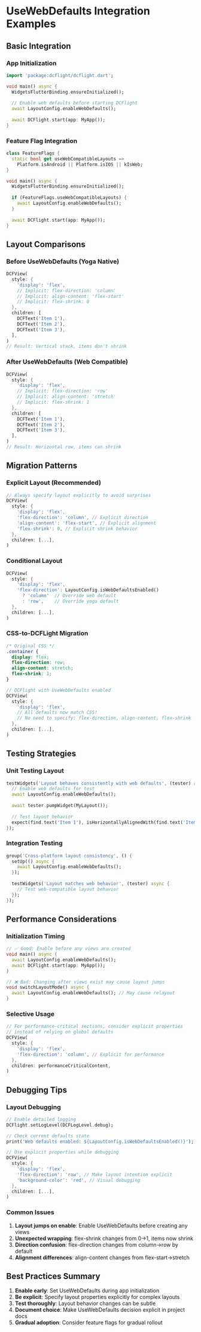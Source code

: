 # UseWebDefaults Integration Examples

## Basic Integration

### App Initialization
```dart
import 'package:dcflight/dcflight.dart';

void main() async {
  WidgetsFlutterBinding.ensureInitialized();
  
  // Enable web defaults before starting DCFlight
  await LayoutConfig.enableWebDefaults();
  
  await DCFlight.start(app: MyApp());
}
```

### Feature Flag Integration
```dart
class FeatureFlags {
  static bool get useWebCompatibleLayouts => 
    Platform.isAndroid || Platform.isIOS || kIsWeb;
}

void main() async {
  WidgetsFlutterBinding.ensureInitialized();
  
  if (FeatureFlags.useWebCompatibleLayouts) {
    await LayoutConfig.enableWebDefaults();
  }
  
  await DCFlight.start(app: MyApp());
}
```

## Layout Comparisons

### Before UseWebDefaults (Yoga Native)
```dart
DCFView(
  style: {
    'display': 'flex',
    // Implicit: flex-direction: 'column'
    // Implicit: align-content: 'flex-start'  
    // Implicit: flex-shrink: 0
  },
  children: [
    DCFText('Item 1'),
    DCFText('Item 2'),
    DCFText('Item 3'),
  ],
)
// Result: Vertical stack, items don't shrink
```

### After UseWebDefaults (Web Compatible)
```dart
DCFView(
  style: {
    'display': 'flex',
    // Implicit: flex-direction: 'row'
    // Implicit: align-content: 'stretch'
    // Implicit: flex-shrink: 1
  },
  children: [
    DCFText('Item 1'),
    DCFText('Item 2'),  
    DCFText('Item 3'),
  ],
)
// Result: Horizontal row, items can shrink
```

## Migration Patterns

### Explicit Layout (Recommended)
```dart
// Always specify layout explicitly to avoid surprises
DCFView(
  style: {
    'display': 'flex',
    'flex-direction': 'column', // Explicit direction
    'align-content': 'flex-start', // Explicit alignment
    'flex-shrink': 0, // Explicit shrink behavior
  },
  children: [...],
)
```

### Conditional Layout
```dart
DCFView(
  style: {
    'display': 'flex',
    'flex-direction': LayoutConfig.isWebDefaultsEnabled() 
      ? 'column'  // Override web default
      : 'row',    // Override yoga default
  },
  children: [...],
)
```

### CSS-to-DCFLight Migration
```css
/* Original CSS */
.container {
  display: flex;
  flex-direction: row;
  align-content: stretch;
  flex-shrink: 1;
}
```

```dart
// DCFlight with UseWebDefaults enabled
DCFView(
  style: {
    'display': 'flex',
    // All defaults now match CSS!
    // No need to specify: flex-direction, align-content, flex-shrink
  },
  children: [...],
)
```

## Testing Strategies

### Unit Testing Layout
```dart
testWidgets('Layout behaves consistently with web defaults', (tester) async {
  // Enable web defaults for test
  await LayoutConfig.enableWebDefaults();
  
  await tester.pumpWidget(MyLayout());
  
  // Test layout behavior
  expect(find.text('Item 1'), isHorizontallyAlignedWith(find.text('Item 2')));
});
```

### Integration Testing
```dart
group('Cross-platform layout consistency', () {
  setUp(() async {
    await LayoutConfig.enableWebDefaults();
  });
  
  testWidgets('Layout matches web behavior', (tester) async {
    // Test web-compatible layout behavior
  });
});
```

## Performance Considerations

### Initialization Timing
```dart
// ✅ Good: Enable before any views are created
void main() async {
  await LayoutConfig.enableWebDefaults();
  await DCFlight.start(app: MyApp());
}

// ❌ Bad: Changing after views exist may cause layout jumps  
void switchLayoutMode() async {
  await LayoutConfig.enableWebDefaults(); // May cause relayout
}
```

### Selective Usage
```dart
// For performance-critical sections, consider explicit properties
// instead of relying on global defaults
DCFView(
  style: {
    'display': 'flex',
    'flex-direction': 'column', // Explicit for performance
  },
  children: performanceCriticalContent,
)
```

## Debugging Tips

### Layout Debugging
```dart
// Enable detailed logging
DCFlight.setLogLevel(DCFLogLevel.debug);

// Check current defaults state
print('Web defaults enabled: ${LayoutConfig.isWebDefaultsEnabled()}');

// Use explicit properties while debugging
DCFView(
  style: {
    'display': 'flex',
    'flex-direction': 'row', // Make layout intention explicit
    'background-color': 'red', // Visual debugging
  },
  children: [...],
)
```

### Common Issues
1. **Layout jumps on enable**: Enable UseWebDefaults before creating any views
2. **Unexpected wrapping**: flex-shrink changes from 0→1, items now shrink
3. **Direction confusion**: flex-direction changes from column→row by default
4. **Alignment differences**: align-content changes from flex-start→stretch

## Best Practices Summary

1. **Enable early**: Set UseWebDefaults during app initialization
2. **Be explicit**: Specify layout properties explicitly for complex layouts
3. **Test thoroughly**: Layout behavior changes can be subtle
4. **Document choice**: Make UseWebDefaults decision explicit in project docs
5. **Gradual adoption**: Consider feature flags for gradual rollout
